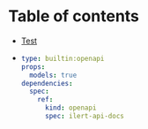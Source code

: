 # Table of contents

* [Test](README.md)
* ```yaml
  type: builtin:openapi
  props:
    models: true
  dependencies:
    spec:
      ref:
        kind: openapi
        spec: ilert-api-docs
  ```
